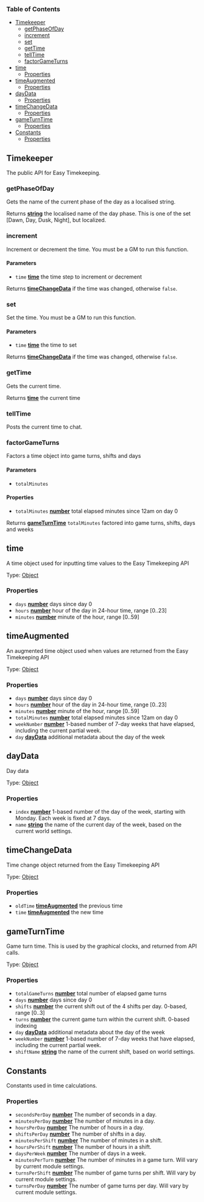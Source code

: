 <!-- Generated by documentation.js. Update this documentation by updating the source code. -->

### Table of Contents

*   [Timekeeper][1]
    *   [getPhaseOfDay][2]
    *   [increment][3]
    *   [set][4]
    *   [getTime][5]
    *   [tellTime][6]
    *   [factorGameTurns][7]
*   [time][8]
    *   [Properties][9]
*   [timeAugmented][10]
    *   [Properties][11]
*   [dayData][12]
    *   [Properties][13]
*   [timeChangeData][14]
    *   [Properties][15]
*   [gameTurnTime][16]
    *   [Properties][17]
*   [Constants][18]
    *   [Properties][19]

## Timekeeper

The public API for Easy Timekeeping.

### getPhaseOfDay

Gets the name of the current phase of the day as a localised string.

Returns **[string][20]** the localised name of the day phase.
This is one of the set \[Dawn, Day, Dusk, Night], but localized.

### increment

Increment or decrement the time.
You must be a GM to run this function.

#### Parameters

*   `time` **[time][8]** the time step to increment or decrement

Returns **[timeChangeData][14]** if the time was changed, otherwise `false`.

### set

Set the time.
You must be a GM to run this function.

#### Parameters

*   `time` **[time][8]** the time to set

Returns **[timeChangeData][14]** if the time was changed, otherwise `false`.

### getTime

Gets the current time.

Returns **[time][8]** the current time

### tellTime

Posts the current time to chat.

### factorGameTurns

Factors a time object into game turns, shifts and days

#### Parameters

*   `totalMinutes` &#x20;

#### Properties

*   `totalMinutes` **[number][21]** total elapsed minutes since 12am on day 0

Returns **[gameTurnTime][16]** `totalMinutes` factored into game turns, shifts, days and weeks

## time

A time object used for inputting time values to the Easy Timekeeping API

Type: [Object][22]

### Properties

*   `days` **[number][21]** days since day 0
*   `hours` **[number][21]** hour of the day in 24-hour time, range \[0..23]
*   `minutes` **[number][21]** minute of the hour, range \[0..59]

## timeAugmented

An augmented time object used when values are returned from the Easy Timekeeping API

Type: [Object][22]

### Properties

*   `days` **[number][21]** days since day 0
*   `hours` **[number][21]** hour of the day in 24-hour time, range \[0..23]
*   `minutes` **[number][21]** minute of the hour, range \[0..59]
*   `totalMinutes` **[number][21]** total elapsed minutes since 12am on day 0
*   `weekNumber` **[number][21]** 1-based number of 7-day weeks that have elapsed, including the current partial week.
*   `day` **[dayData][12]** additional metadata about the day of the week

## dayData

Day data

Type: [Object][22]

### Properties

*   `index` **[number][21]** 1-based number of the day of the week, starting with Monday. Each week is fixed at 7 days.
*   `name` **[string][20]** the name of the current day of the week, based on the current world settings.

## timeChangeData

Time change object returned from the Easy Timekeeping API

Type: [Object][22]

### Properties

*   `oldTime` **[timeAugmented][10]** the previous time
*   `time` **[timeAugmented][10]** the new time

## gameTurnTime

Game turn time. This is used by the graphical clocks, and returned from API calls.

Type: [Object][22]

### Properties

*   `totalGameTurns` **[number][21]** total number of elapsed game turns
*   `days` **[number][21]** days since day 0
*   `shifts` **[number][21]** the current shift out of the 4 shifts per day. 0-based, range \[0..3]
*   `turns` **[number][21]** the current game turn within the current shift. 0-based indexing
*   `day` **[dayData][12]** additional metadata about the day of the week
*   `weekNumber` **[number][21]** 1-based number of 7-day weeks that have elapsed, including the current partial week.
*   `shiftName` **[string][20]** the name of the current shift, based on world settings.

## Constants

Constants used in time calculations.

### Properties

*   `secondsPerDay` **[number][21]** The number of seconds in a day.
*   `minutesPerDay` **[number][21]** The number of minutes in a day.
*   `hoursPerDay` **[number][21]** The number of hours in a day.
*   `shiftsPerDay` **[number][21]** The number of shifts in a day.
*   `minutesPerShift` **[number][21]** The number of minutes in a shift.
*   `hoursPerShift` **[number][21]** The number of hours in a shift.
*   `daysPerWeek` **[number][21]** The number of days in a week.
*   `minutesPerTurn` **[number][21]** The number of minutes in a game turn. Will vary by current module settings.
*   `turnsPerShift` **[number][21]** The number of game turns per shift. Will vary by current module settings.
*   `turnsPerDay` **[number][21]** The number of game turns per day. Will vary by current module settings.

[1]: #timekeeper

[2]: #getphaseofday

[3]: #increment

[4]: #set

[5]: #gettime

[6]: #telltime

[7]: #factorgameturns

[8]: #time

[9]: #properties-1

[10]: #timeaugmented

[11]: #properties-2

[12]: #daydata

[13]: #properties-3

[14]: #timechangedata

[15]: #properties-4

[16]: #gameturntime

[17]: #properties-5

[18]: #constants

[19]: #properties-6

[20]: https://developer.mozilla.org/docs/Web/JavaScript/Reference/Global_Objects/String

[21]: https://developer.mozilla.org/docs/Web/JavaScript/Reference/Global_Objects/Number

[22]: https://developer.mozilla.org/docs/Web/JavaScript/Reference/Global_Objects/Object
